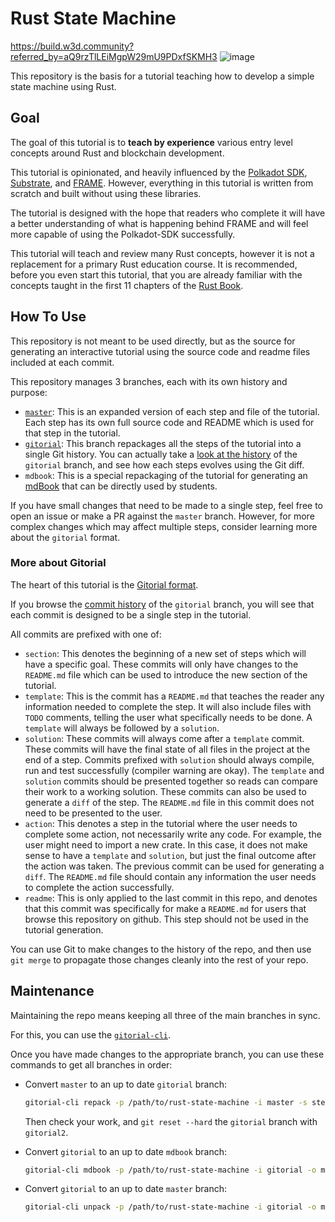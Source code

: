 # Rust State Machine
https://build.w3d.community?referred_by=aQ9rzTlLEiMgpW29mU9PDxfSKMH3
![image](https://github.com/user-attachments/assets/072edd16-8961-4e35-9ce2-4801ea70e487)


This repository is the basis for a tutorial teaching how to develop a simple state machine using Rust.

## Goal

The goal of this tutorial is to **teach by experience** various entry level concepts around Rust and blockchain development.

This tutorial is opinionated, and heavily influenced by the [Polkadot SDK](https://github.com/paritytech/polkadot-sdk), [Substrate](https://github.com/paritytech/polkadot-sdk/tree/master/substrate), and [FRAME](https://github.com/paritytech/polkadot-sdk/tree/master/substrate/frame). However, everything in this tutorial is written from scratch and built without using these libraries.

The tutorial is designed with the hope that readers who complete it will have a better understanding of what is happening behind FRAME and will feel more capable of using the Polkadot-SDK successfully.

This tutorial will teach and review many Rust concepts, however it is not a replacement for a primary Rust education course. It is recommended, before you even start this tutorial, that you are already familiar with the concepts taught in the first 11 chapters of the [Rust Book](https://doc.rust-lang.org/book/).

## How To Use

This repository is not meant to be used directly, but as the source for generating an interactive tutorial using the source code and readme files included at each commit.

This repository manages 3 branches, each with its own history and purpose:

- [`master`](https://github.com/shawntabrizi/rust-state-machine): This is an expanded version of each step and file of the tutorial. Each step has its own full source code and README which is used for that step in the tutorial.
- [`gitorial`](https://github.com/shawntabrizi/rust-state-machine/tree/gitorial): This branch repackages all the steps of the tutorial into a single Git history. You can actually take a [look at the history](https://github.com/shawntabrizi/rust-state-machine/commits/gitorial/) of the `gitorial` branch, and see how each steps evolves using the Git diff.
- `mdbook`: This is a special repackaging of the tutorial for generating an [mdBook](https://github.com/rust-lang/mdBook) that can be directly used by students.

If you have small changes that need to be made to a single step, feel free to open an issue or make a PR against the `master` branch. However, for more complex changes which may affect multiple steps, consider learning more about the `gitorial` format.

### More about Gitorial

The heart of this tutorial is the [Gitorial format](https://github.com/gitorial-sdk).

If you browse the [commit history](https://github.com/shawntabrizi/rust-state-machine/commits/gitorial/) of the `gitorial` branch, you will see that each commit is designed to be a single step in the tutorial.

All commits are prefixed with one of:

- `section`: This denotes the beginning of a new set of steps which will have a specific goal. These commits will only have changes to the `README.md` file which can be used to introduce the new section of the tutorial.
- `template`: This is the commit has a `README.md` that teaches the reader any information needed to complete the step. It will also include files with `TODO` comments, telling the user what specifically needs to be done. A `template` will always be followed by a `solution`.
- `solution`: These commits will always come after a `template` commit. These commits will have the final state of all files in the project at the end of a step. Commits prefixed with `solution` should always compile, run and test successfully (compiler warning are okay). The `template` and `solution` commits should be presented together so reads can compare their work to a working solution. These commits can also be used to generate a `diff` of the step. The `README.md` file in this commit does not need to be presented to the user.
- `action`: This denotes a step in the tutorial where the user needs to complete some action, not necessarily write any code. For example, the user might need to import a new crate. In this case, it does not make sense to have a `template` and `solution`, but just the final outcome after the action was taken. The previous commit can be used for generating a `diff`. The `README.md` file should contain any information the user needs to complete the action successfully.
- `readme`: This is only applied to the last commit in this repo, and denotes that this commit was specifically for make a `README.md` for users that browse this repository on github. This step should not be used in the tutorial generation.

You can use Git to make changes to the history of the repo, and then use `git merge` to propagate those changes cleanly into the rest of your repo.

## Maintenance

Maintaining the repo means keeping all three of the main branches in sync.

For this, you can use the [`gitorial-cli`](https://github.com/gitorial-sdk/cli).

Once you have made changes to the appropriate branch, you can use these commands to get all branches in order:

- Convert `master` to an up to date `gitorial` branch:

    ```sh
	gitorial-cli repack -p /path/to/rust-state-machine -i master -s steps -o gitorial2
	```

	Then check your work, and `git reset --hard` the `gitorial` branch with `gitorial2`.

- Convert `gitorial` to an up to date `mdbook` branch:

	```sh
	gitorial-cli mdbook -p /path/to/rust-state-machine -i gitorial -o mdbook
	```

- Convert `gitorial` to an up to date `master` branch:

	```sh
	gitorial-cli unpack -p /path/to/rust-state-machine -i gitorial -o master -s steps
	```
